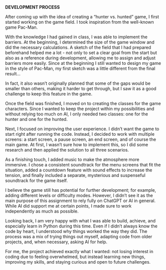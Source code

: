 **DEVELOPMENT PROCESS**

After coming up with the idea of creating a “hunter vs. hunted” game, I first started working on the game field. 
I took inspiration from the well-known game Pac-Man. 

With the knowledge I had gained in class, I was able to implement the barriers. At the beginning, I determined the size of the game window 
and did the necessary calculations. A sketch of the field that I had prepared beforehand helped me a lot - not only to set a clear goal from the start 
but also as a reference during development, allowing me to assign and adjust barriers more easily.
Since at the beginning I still wanted to design my game in the style of Pac-Man, my first sketch was a little different from the final result...

In fact, it also wasn’t originally planned that some of the gaps would be smaller than others, making it harder to get through, but I saw it as 
a good challenge to keep this feature in the game.

Once the field was finished, I moved on to creating the classes for the game characters. Since I wanted to keep the project within my possibilities 
and without relying too much on AI, I only needed two classes: one for the hunter and one for the hunted.

Next, I focused on improving the user experience. I didn’t want the game to start right after running the code. Instead, I decided to work 
with multiple screens: a start screen, a pause screen, an end screen, and of course the main game. 
At first, I wasn’t sure how to implement this, so I did some research and then applied the solution to all three scenarios.

As a finishing touch, I added music to make the atmosphere more immersive. I chose a consistent soundtrack for the menu screens that fit the situation, added a 
countdown feature with sound effects to increase the tension, and finally included a separate, mysterious and suspenseful soundtrack for the game itself. 

I believe the game still has potential for further development; for example, adding different levels or difficulty modes. However, I didn’t see it as 
the main purpose of this assignment to rely fully on ChatGPT or AI in general. While AI did support me at certain points, I made sure to work independently as much as possible.

Looking back, I am very happy with what I was able to build, achieve, and especially learn in Python during this time. Even if I didn’t always know the code by heart, 
I understood why things worked the way they did. The process was a mix of trying things out myself, adapting code from older projects, and, when necessary, asking AI for help.

For me, the project achieved exactly what I wanted: not losing interest in coding due to feeling overwhelmed, but instead learning new things, improving my skills, 
and staying curious and open to future challenges.

